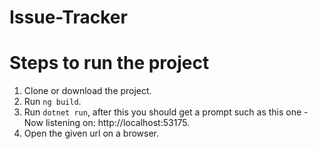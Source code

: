 # Issue-Tracker

# Steps to run the project
1. Clone or download the project.
2. Run `ng build`.
3. Run `dotnet run`, after this you should get a prompt such as this one - Now listening on: http://localhost:53175.
4. Open the given url on a browser.
